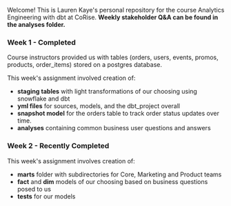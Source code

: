 Welcome! This is Lauren Kaye's personal repository for the course Analytics Engineering with dbt at CoRise.
**Weekly stakeholder Q&A can be found in the analyses folder.**

### Week 1 - Completed

Course instructors provided us with tables (orders, users, events, promos, products, order_items) stored on a postgres database.

This week's assignment involved creation of:
- **staging tables** with light transformations of our choosing using snowflake and dbt
- **yml files** for sources, models, and the dbt_project overall
- **snapshot model** for the orders table to track order status updates over time.
- **analyses** containing common business user questions and answers

### Week 2 - Recently Completed

This week's assignment involves creation of:
- **marts** folder with subdirectories for Core, Marketing and Product teams
- **fact** and **dim** models of our choosing based on business questions posed to us
- **tests** for our models
